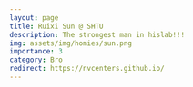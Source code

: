 ```yaml
---
layout: page
title: Ruixi Sun @ SHTU
description: The strongest man in hislab!!!
img: assets/img/homies/sun.png
importance: 3
category: Bro
redirect: https://nvcenters.github.io/
---
```


